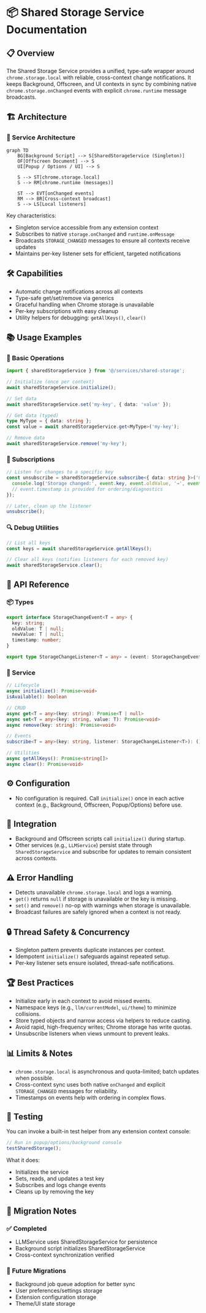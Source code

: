 # 📦 Shared Storage Service Documentation

## 📋 Overview

The Shared Storage Service provides a unified, type-safe wrapper around `chrome.storage.local` with reliable, cross-context change notifications. It keeps Background, Offscreen, and UI contexts in sync by combining native `chrome.storage.onChanged` events with explicit `chrome.runtime` message broadcasts.

## 🏗️ Architecture

### 🔧 Service Architecture

```mermaid
graph TD
    BG[Background Script] --> S[SharedStorageService (Singleton)]
    OF[Offscreen Document] --> S
    UI[Popup / Options / UI] --> S

    S --> ST[chrome.storage.local]
    S --> RM[chrome.runtime (messages)]

    ST --> EVT[onChanged events]
    RM --> BR[Cross-context broadcast]
    S --> LS[Local listeners]
```

Key characteristics:
- Singleton service accessible from any extension context
- Subscribes to native `storage.onChanged` and `runtime.onMessage`
- Broadcasts `STORAGE_CHANGED` messages to ensure all contexts receive updates
- Maintains per-key listener sets for efficient, targeted notifications

## 🛠️ Capabilities

- Automatic change notifications across all contexts
- Type-safe get/set/remove via generics
- Graceful handling when Chrome storage is unavailable
- Per-key subscriptions with easy cleanup
- Utility helpers for debugging: `getAllKeys()`, `clear()`

## 📚 Usage Examples

### 🚀 Basic Operations
```typescript
import { sharedStorageService } from '@/services/shared-storage';

// Initialize (once per context)
await sharedStorageService.initialize();

// Set data
await sharedStorageService.set('my-key', { data: 'value' });

// Get data (typed)
type MyType = { data: string };
const value = await sharedStorageService.get<MyType>('my-key');

// Remove data
await sharedStorageService.remove('my-key');
```

### 🔔 Subscriptions
```typescript
// Listen for changes to a specific key
const unsubscribe = sharedStorageService.subscribe<{ data: string }>('my-key', (event) => {
  console.log('Storage changed:', event.key, event.oldValue, '→', event.newValue);
  // event.timestamp is provided for ordering/diagnostics
});

// Later, clean up the listener
unsubscribe();
```

### 🔍 Debug Utilities
```typescript
// List all keys
const keys = await sharedStorageService.getAllKeys();

// Clear all keys (notifies listeners for each removed key)
await sharedStorageService.clear();
```

## 📝 API Reference

### 📦 Types
```typescript
export interface StorageChangeEvent<T = any> {
  key: string;
  oldValue: T | null;
  newValue: T | null;
  timestamp: number;
}

export type StorageChangeListener<T = any> = (event: StorageChangeEvent<T>) => void;
```

### 🏢 Service
```typescript
// Lifecycle
async initialize(): Promise<void>
isAvailable(): boolean

// CRUD
async get<T = any>(key: string): Promise<T | null>
async set<T = any>(key: string, value: T): Promise<void>
async remove(key: string): Promise<void>

// Events
subscribe<T = any>(key: string, listener: StorageChangeListener<T>): () => void

// Utilities
async getAllKeys(): Promise<string[]>
async clear(): Promise<void>
```

## ⚙️ Configuration

- No configuration is required. Call `initialize()` once in each active context (e.g., Background, Offscreen, Popup/Options) before use.

## 🔗 Integration

- Background and Offscreen scripts call `initialize()` during startup.
- Other services (e.g., `LLMService`) persist state through `SharedStorageService` and subscribe for updates to remain consistent across contexts.

## ⚠️ Error Handling

- Detects unavailable `chrome.storage.local` and logs a warning.
- `get()` returns `null` if storage is unavailable or the key is missing.
- `set()` and `remove()` no-op with warnings when storage is unavailable.
- Broadcast failures are safely ignored when a context is not ready.

## 🔒 Thread Safety & Concurrency

- Singleton pattern prevents duplicate instances per context.
- Idempotent `initialize()` safeguards against repeated setup.
- Per-key listener sets ensure isolated, thread-safe notifications.

## 🏆 Best Practices

- Initialize early in each context to avoid missed events.
- Namespace keys (e.g., `llm/currentModel`, `ui/theme`) to minimize collisions.
- Store typed objects and narrow access via helpers to reduce casting.
- Avoid rapid, high-frequency writes; Chrome storage has write quotas.
- Unsubscribe listeners when views unmount to prevent leaks.

## 📊 Limits & Notes

- `chrome.storage.local` is asynchronous and quota-limited; batch updates when possible.
- Cross-context sync uses both native `onChanged` and explicit `STORAGE_CHANGED` messages for reliability.
- Timestamps on events help with ordering in complex flows.

## 🧪 Testing

You can invoke a built-in test helper from any extension context console:
```javascript
// Run in popup/options/background console
testSharedStorage();
```

What it does:
- Initializes the service
- Sets, reads, and updates a test key
- Subscribes and logs change events
- Cleans up by removing the key

## 🧭 Migration Notes

### ✅ Completed
- LLMService uses SharedStorageService for persistence
- Background script initializes SharedStorageService
- Cross-context synchronization verified

### 🔄 Future Migrations
- Background job queue adoption for better sync
- User preferences/settings storage
- Extension configuration storage
- Theme/UI state storage
